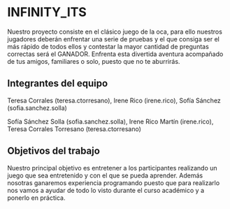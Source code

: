 # INFINITY_ITS

Nuestro proyecto consiste en el clásico juego de la oca, para ello nuestros jugadores deberán enfrentar una serie de pruebas y el que consiga ser el más rápido de todos ellos y contestar la mayor cantidad de preguntas correctas será el GANADOR. Enfrenta esta divertida aventura acompañado de tus amigos, familiares o solo, puesto que no te aburrirás.

## Integrantes del equipo
Teresa Corrales (teresa.ctorresano), Irene Rico (irene.rico), Sofía Sánchez (sofia.sanchez.solla)

Sofía Sánchez Solla (sofia.sanchez.solla), Irene Rico Martín (irene.rico), Teresa Corrales Torresano (teresa.ctorresano)

## Objetivos del trabajo

Nuestro principal objetivo es entretener a los participantes realizando un juego que sea entretenido y con el que se pueda aprender. Además nosotras ganaremos experiencia programando puesto que para realizarlo nos vamos a ayudar de todo lo visto durante el curso académico y a ponerlo en práctica.


